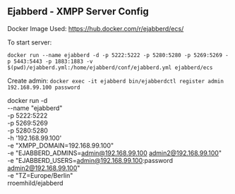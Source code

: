 ## Ejabberd - XMPP Server Config

Docker Image Used: https://hub.docker.com/r/ejabberd/ecs/

To start server:

`docker run --name ejabberd -d -p 5222:5222 -p 5280:5280 -p 5269:5269 -p 5443:5443 -p 1883:1883 -v $(pwd)/ejabberd.yml:/home/ejabberd/conf/ejabberd.yml ejabberd/ecs`

Create admin:
``docker exec -it ejabberd bin/ejabberdctl register admin 192.168.99.100 password``



docker run -d \
    --name "ejabberd" \
    -p 5222:5222 \
    -p 5269:5269 \
    -p 5280:5280 \
    -h '192.168.99.100' \
    -e "XMPP_DOMAIN=192.168.99.100" \
    -e "EJABBERD_ADMINS=admin@192.168.99.100 admin2@192.168.99.100" \
    -e "EJABBERD_USERS=admin@192.168.99.100:password admin2@192.168.99.100" \
    -e "TZ=Europe/Berlin" \
    rroemhild/ejabberd